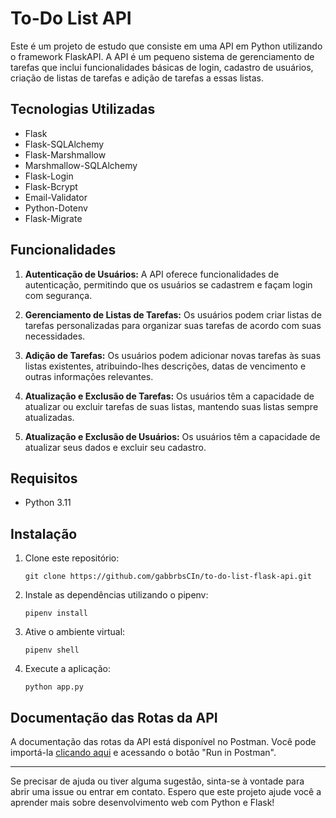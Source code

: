 # To-Do List API

Este é um projeto de estudo que consiste em uma API em Python utilizando o framework FlaskAPI. A API é um pequeno sistema de gerenciamento de tarefas que inclui funcionalidades básicas de login, cadastro de usuários, criação de listas de tarefas e adição de tarefas a essas listas.

## Tecnologias Utilizadas

- Flask
- Flask-SQLAlchemy
- Flask-Marshmallow
- Marshmallow-SQLAlchemy
- Flask-Login
- Flask-Bcrypt
- Email-Validator
- Python-Dotenv
- Flask-Migrate

## Funcionalidades

1. **Autenticação de Usuários:** A API oferece funcionalidades de autenticação, permitindo que os usuários se cadastrem e façam login com segurança.

2. **Gerenciamento de Listas de Tarefas:** Os usuários podem criar listas de tarefas personalizadas para organizar suas tarefas de acordo com suas necessidades.

3. **Adição de Tarefas:** Os usuários podem adicionar novas tarefas às suas listas existentes, atribuindo-lhes descrições, datas de vencimento e outras informações relevantes.

4. **Atualização e Exclusão de Tarefas:** Os usuários têm a capacidade de atualizar ou excluir tarefas de suas listas, mantendo suas listas sempre atualizadas.
   
5. **Atualização e Exclusão de Usuários:** Os usuários têm a capacidade de atualizar seus dados e excluir seu cadastro.

## Requisitos

- Python 3.11

## Instalação

1. Clone este repositório:
   ```
   git clone https://github.com/gabbrbsCIn/to-do-list-flask-api.git
   ```

2. Instale as dependências utilizando o pipenv:
   ```
   pipenv install
   ```

3. Ative o ambiente virtual:
   ```
   pipenv shell
   ```

4. Execute a aplicação:
   ```
   python app.py
   ```

## Documentação das Rotas da API

A documentação das rotas da API está disponível no Postman. Você pode importá-la [clicando aqui](https://documenter.getpostman.com/view/29686411/2sA358e5ue) e acessando o botão "Run in Postman".

---

Se precisar de ajuda ou tiver alguma sugestão, sinta-se à vontade para abrir uma issue ou entrar em contato. Espero que este projeto ajude você a aprender mais sobre desenvolvimento web com Python e Flask!
